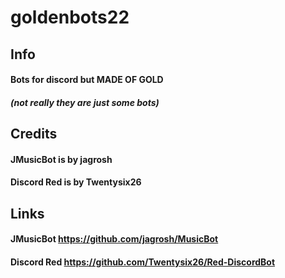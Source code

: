 # goldenbots22
## Info
#### Bots for discord but MADE OF GOLD 
##### (not really they are just some bots)
## Credits
#### JMusicBot is by jagrosh
#### Discord Red is by Twentysix26

## Links
#### JMusicBot https://github.com/jagrosh/MusicBot
#### Discord Red https://github.com/Twentysix26/Red-DiscordBot
